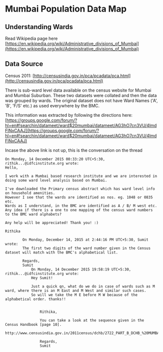 
# Mumbai Population Data Map




## Understanding Wards

Read Wikipedia page here [https://en.wikipedia.org/wiki/Administrative_divisions_of_Mumbai](https://en.wikipedia.org/wiki/Administrative_divisions_of_Mumbai)

## Data Source

Census 2011: [http://censusindia.gov.in/pca/pcadata/pca.html](http://censusindia.gov.in/pca/pcadata/pca.html)

There is sub-ward level data available on the census website for Mumbai and Mumbai Suburban. These two datasets were collated and then the data was grouped by wards. 
The original dataset does not have Ward Names ('A', 'B', 'F/S' etc.) as used everywhere by the BMC. 

This information was extracted by following the directions here: [https://groups.google.com/forum/?hl=en#!searchin/datameet/ward$20mumbai/datameet/AG3hO7cn3VU/4lmdFlNxCAAJ](https://groups.google.com/forum/?hl=en#!searchin/datameet/ward$20mumbai/datameet/AG3hO7cn3VU/4lmdFlNxCAAJ)

Incase the above link is not up, this is the conversation on the thread

 
    On Monday, 14 December 2015 00:33:20 UTC+5:30, rithik...@idfcinstitute.org wrote:
    Hello, 

    I work with a Mumbai based research institute and we are interested in doing some ward level analysis based on Mumbai. 

    I've downloaded the Primary census abstract which has ward level info on household amenities. 
    However I see that the wards are identified as nos. eg. 1048 or 0835 etc. 
    Wards as I understand, in the BMC are identified as A / B/ M west etc. 
    Any idea if there is a one to one mapping of the census ward numbers to the BMC ward alphabets? 

    Any help will be appreciated! Thank you! :) 

    Rithika 

            On Monday, December 14, 2015 at 2:44:16 PM UTC+5:30, Sumit wrote:
            The first two digits of the ward number given in the Census dataset will match with the BMC's alphabetical list. 

            Regards,
            Sumit
                On Monday, 14 December 2015 19:58:19 UTC+5:30, rithik...@idfcinstitute.org wrote:
                Hey Sumit!

                Just a quick qn, what do we do in case of wards such as M ward, where there is an M East and M West and similar such cases. 
                So will we take the M E before M W because of the alphabetical order. thanks!!


                    Rithika,

                    You can take a look at the sequence given in the Census Handbook [page 10].
                    http://www.censusindia.gov.in/2011census/dchb/2722_PART_B_DCHB_%20MUMBAI%20(SUBURBAN).pdf

                    Regards,
                    Sumit


